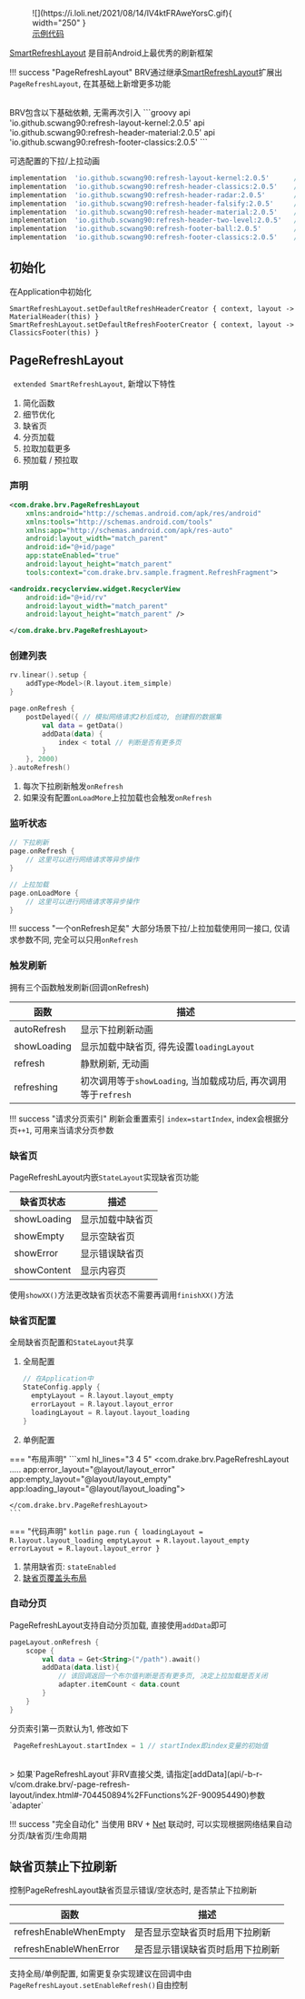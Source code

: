 <figure markdown>
  ![](https://i.loli.net/2021/08/14/lV4ktFRAweYorsC.gif){ width="250" }
  <a href="https://github.com/liangjingkanji/BRV/blob/5269ef2/sample/src/main/java/com/drake/brv/sample/ui/fragment/PullRefreshFragment.kt" target="_blank"><figcaption>示例代码</figcaption></a>
</figure>

[SmartRefreshLayout](https://github.com/scwang90/SmartRefreshLayout) 是目前Android上最优秀的刷新框架
<br>

!!! success "PageRefreshLayout"
    BRV通过继承[SmartRefreshLayout](https://github.com/scwang90/SmartRefreshLayout)扩展出`PageRefreshLayout`, 在其基础上新增更多功能

<br>
BRV包含以下基础依赖, 无需再次引入
```groovy
api 'io.github.scwang90:refresh-layout-kernel:2.0.5'
api 'io.github.scwang90:refresh-header-material:2.0.5'
api 'io.github.scwang90:refresh-footer-classics:2.0.5'
```

可选配置的下拉/上拉动画

```groovy
implementation  'io.github.scwang90:refresh-layout-kernel:2.0.5'      //核心必须依赖
implementation  'io.github.scwang90:refresh-header-classics:2.0.5'    //经典刷新头
implementation  'io.github.scwang90:refresh-header-radar:2.0.5'       //雷达刷新头
implementation  'io.github.scwang90:refresh-header-falsify:2.0.5'     //虚拟刷新头
implementation  'io.github.scwang90:refresh-header-material:2.0.5'    //谷歌刷新头
implementation  'io.github.scwang90:refresh-header-two-level:2.0.5'   //二级刷新头
implementation  'io.github.scwang90:refresh-footer-ball:2.0.5'        //球脉冲加载
implementation  'io.github.scwang90:refresh-footer-classics:2.0.5'    //经典加载
```

## 初始化

在Application中初始化
```
SmartRefreshLayout.setDefaultRefreshHeaderCreator { context, layout -> MaterialHeader(this) }
SmartRefreshLayout.setDefaultRefreshFooterCreator { context, layout -> ClassicsFooter(this) }
```


## PageRefreshLayout

` extended SmartRefreshLayout`, 新增以下特性

1.  简化函数
2.  细节优化
3.  缺省页
4.  分页加载
5.  拉取加载更多
6.  预加载 / 预拉取

### 声明

```xml
<com.drake.brv.PageRefreshLayout
    xmlns:android="http://schemas.android.com/apk/res/android"
    xmlns:tools="http://schemas.android.com/tools"
    xmlns:app="http://schemas.android.com/apk/res-auto"
    android:layout_width="match_parent"
    android:id="@+id/page"
    app:stateEnabled="true"
    android:layout_height="match_parent"
    tools:context="com.drake.brv.sample.fragment.RefreshFragment">

<androidx.recyclerview.widget.RecyclerView
    android:id="@+id/rv"
    android:layout_width="match_parent"
    android:layout_height="match_parent" />

</com.drake.brv.PageRefreshLayout>
```

### 创建列表
```kotlin
rv.linear().setup {
    addType<Model>(R.layout.item_simple)
}

page.onRefresh {
    postDelayed({ // 模拟网络请求2秒后成功, 创建假的数据集
        val data = getData()
        addData(data) {
            index < total // 判断是否有更多页
        }
    }, 2000)
}.autoRefresh()
```

1. 每次下拉刷新触发`onRefresh`
2. 如果没有配置`onLoadMore`上拉加载也会触发`onRefresh`

### 监听状态

```kotlin
// 下拉刷新
page.onRefresh {
	// 这里可以进行网络请求等异步操作
}

// 上拉加载
page.onLoadMore {
	// 这里可以进行网络请求等异步操作
}
```

!!! success "一个onRefresh足矣"
    大部分场景下拉/上拉加载使用同一接口, 仅请求参数不同, 完全可以只用`onRefresh`

### 触发刷新

拥有三个函数触发刷新(回调onRefresh)

| 函数 | 描述 |
|-|-|
| autoRefresh | 显示下拉刷新动画 |
| showLoading | 显示加载中缺省页, 得先设置`loadingLayout` |
| refresh | 静默刷新, 无动画 |
| refreshing | 初次调用等于`showLoading`, 当加载成功后, 再次调用等于`refresh` |

!!! success "请求分页索引"
    刷新会重置索引 `index=startIndex`, index会根据分页`++1`, 可用来当请求分页参数

### 缺省页

PageRefreshLayout内嵌`StateLayout`实现缺省页功能

| 缺省页状态 | 描述 |
|-|-|
| showLoading | 显示加载中缺省页 |
| showEmpty | 显示空缺省页 |
| showError | 显示错误缺省页 |
| showContent | 显示内容页 |

使用`showXX()`方法更改缺省页状态不需要再调用`finishXX()`方法

### 缺省页配置

全局缺省页配置和`StateLayout`共享

1. 全局配置

    ```kotlin
    // 在Application中
    StateConfig.apply {
      emptyLayout = R.layout.layout_empty
      errorLayout = R.layout.layout_error
      loadingLayout = R.layout.layout_loading
    }
    ```

2. 单例配置

=== "布局声明"
    ```xml hl_lines="3 4 5"
    <com.drake.brv.PageRefreshLayout
        .....
        app:error_layout="@layout/layout_error"
        app:empty_layout="@layout/layout_empty"
        app:loading_layout="@layout/layout_loading">

    </com.drake.brv.PageRefreshLayout>
    ```

=== "代码声明"
    ```kotlin
    page.run {
        loadingLayout = R.layout.layout_loading
        emptyLayout = R.layout.layout_empty
        errorLayout = R.layout.layout_error
    }
    ```

1. 禁用缺省页: `stateEnabled`
2. [缺省页覆盖头布局](header-footer.md#_1)



### 自动分页

PageRefreshLayout支持自动分页加载, 直接使用`addData`即可

```kotlin hl_lines="5"
pageLayout.onRefresh {
    scope {
        val data = Get<String>("/path").await()
        addData(data.list){
            // 该回调返回一个布尔值判断是否有更多页, 决定上拉加载是否关闭
            adapter.itemCount < data.count
        }
    }
}
```

分页索引第一页默认为1, 修改如下

```kotlin
 PageRefreshLayout.startIndex = 1 // startIndex即index变量的初始值
```

<br>
> 如果`PageRefreshLayout`非RV直接父类, 请指定[addData](api/-b-r-v/com.drake.brv/-page-refresh-layout/index.html#-704450894%2FFunctions%2F-900954490)参数`adapter`

!!! success "完全自动化"
    当使用 BRV + [Net]((https://github.com/liangjingkanji/Net)) 联动时, 可以实现根据网络结果自动分页/缺省页/生命周期

## 缺省页禁止下拉刷新

控制PageRefreshLayout缺省页显示错误/空状态时, 是否禁止下拉刷新

| 函数 | 描述 |
|-|-|
| refreshEnableWhenEmpty | 是否显示空缺省页时启用下拉刷新 |
| refreshEnableWhenError | 是否显示错误缺省页时启用下拉刷新 |

支持全局/单例配置, 如需更复杂实现建议在回调中由`PageRefreshLayout.setEnableRefresh()`自由控制